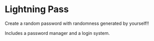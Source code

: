# Lightning Pass

Create a random password with randomness generated by yourself!!

Includes a password manager and a login system.
